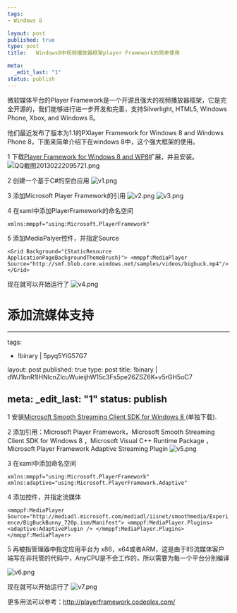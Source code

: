 ```yaml
--- 
tags: 
- Windows 8

layout: post
published: true
type: post
title:   Windows8中视频播放器框架player Framework的简单使用

meta: 
  _edit_last: "1"
status: publish
---
```


微软媒体平台的Player Framework是一个开源且强大的视频播放器框架，它是完全开源的，我们能够进行进一步开发和完善，支持Silverlight, HTML5, Windows Phone, Xbox, and Windows 8。

他们最近发布了版本为1.1的PXlayer Framework for Windows 8 and Windows Phone 8，下面来简单介绍下在windows 8中，这个强大框架的使用。

<!--more-->

1 下载[Player Framework for Windows 8 and WP8][1]扩展，并且安装。 ![QQ截图20130222095721.png][2]

2 创建一个基于C#的空白应用 ![v1.png][3]

3 添加Microsoft Player Framework的引用 ![v2.png][4] ![v3.png][5]

4 在xaml中添加PlayerFramework的命名空间

`xmlns:mmppf="using:Microsoft.PlayerFramework"`

5 添加MediaPalyer控件，并指定Source

`<Grid Background="{StaticResource ApplicationPageBackgroundThemeBrush}">
    <mmppf:MediaPlayer Source="http://smf.blob.core.windows.net/samples/videos/bigbuck.mp4"/>
</Grid>`

现在就可以开始运行了 ![v4.png][6]

# 添加流媒体支持

--- 
tags: 
- !binary |
  5pyq5YiG57G7

layout: post
published: true
type: post
title: !binary |
  dWJ1bnR1IHNlcnZlcuWuieijhW15c3Fs5pe26ZSZ6K+v5rGH5oC7

meta: 
  _edit_last: "1"
status: publish
---

1 安装[Microsoft Smooth Streaming Client SDK for Windows 8 ][7](单独下载).

2 添加引用：Microsoft Player Framework，Microsoft Smooth Streaming Client SDK for Windows 8 ，Microsoft Visual C++ Runtime Package ，Microsoft Player Framework Adaptive Streaming Plugin ![v5.png][8]

3 在xaml中添加命名空间

`xmlns:mmppf="using:Microsoft.PlayerFramework" xmlns:adaptive="using:Microsoft.PlayerFramework.Adaptive"`

4 添加控件，并指定流媒体

`<mmppf:MediaPlayer Source="http://mediadl.microsoft.com/mediadl/iisnet/smoothmedia/Experience/BigBuckBunny_720p.ism/Manifest">
    <mmppf:MediaPlayer.Plugins>
        <adaptive:AdaptivePlugin />
    </mmppf:MediaPlayer.Plugins>
</mmppf:MediaPlayer>`

5 再被指管理器中指定应用平台为 x86，x64或者ARM，这是由于IIS流媒体客户端写在非托管的代码中，AnyCPU是不会工作的，所以需要为每一个平台分别编译

![v6.png][9]

现在就可以开始运行了 ![v7.png][10]

更多用法可以参考：http://playerframework.codeplex.com/

 [1]: http://playerframework.codeplex.com/releases
 [2]: http://a1.eoe.cn/www/home/201302/22/5396/5126d0925327f.png "QQ截图20130222095721.png"
 [3]: http://a1.eoe.cn/www/home/201302/22/e310/5126d12fe7897.png "v1.png"
 [4]: http://a1.eoe.cn/www/home/201302/22/072a/5126d444780cc.png "v2.png"
 [5]: http://a1.eoe.cn/www/home/201302/22/2eec/5126d476039d6.png "v3.png"
 [6]: http://a1.eoe.cn/www/home/201302/22/953e/5126d6ab9360b.png "v4.png"
 [7]: http://visualstudiogallery.msdn.microsoft.com/04423d13-3b3e-4741-a01c-1ae29e84fea6
 [8]: http://a1.eoe.cn/www/home/201302/22/f219/5126d9965f902.png "v5.png"
 [9]: http://a1.eoe.cn/www/home/201302/22/0c34/5126e0740e6a7.png "v6.png"
 [10]: http://a1.eoe.cn/www/home/201302/22/07d5/5126e12cdd776.png "v7.png"